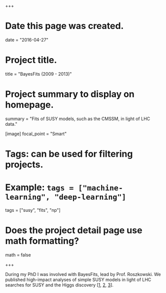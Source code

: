 +++
# Date this page was created.
date = "2016-04-27"

# Project title.
title = "BayesFits (2009 - 2013)"

# Project summary to display on homepage.
summary = "Fits of SUSY models, such as the CMSSM, in light of LHC data."

[image]
  focal_point = "Smart"

# Tags: can be used for filtering projects.
# Example: `tags = ["machine-learning", "deep-learning"]`
tags = ["susy", "fits", "np"]

# Does the project detail page use math formatting?
math = false

+++

During my PhD I was involved with BayesFits, lead by Prof. Roszkowski. We published high-impact
analyses of simple SUSY models in light of LHC searches for SUSY and the Higgs discovery [[1](https://arxiv.org/abs/1111.6098), [2](https://arxiv.org/abs/1206.0264), [3](https://arxiv.org/abs/1306.1567)].
